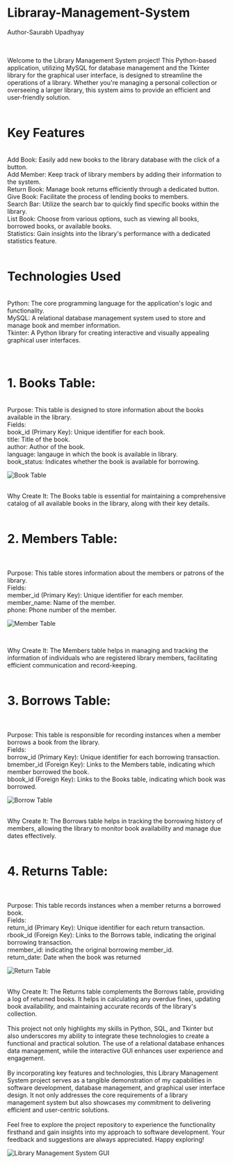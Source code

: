 # Libraray-Management-System
Author-Saurabh Upadhyay
<br>
<br>
<br>

Welcome to the Library Management System project! This Python-based application, utilizing MySQL for database management and the Tkinter library for the graphical user interface, is designed to streamline the operations of a library. Whether you're managing a personal collection or overseeing a larger library, this system aims to provide an efficient and user-friendly solution.
<br>
<br>
# Key Features

<br>
Add Book: Easily add new books to the library database with the click of a button.
<br>
Add Member: Keep track of library members by adding their information to the system.
<br>
Return Book: Manage book returns efficiently through a dedicated button.
<br>
Give Book: Facilitate the process of lending books to members.
<br>
Search Bar: Utilize the search bar to quickly find specific books within the library.
<br>
List Book: Choose from various options, such as viewing all books, borrowed books, or available books.
<br>
Statistics: Gain insights into the library's performance with a dedicated statistics feature.
<br>
<br>

# Technologies Used
<br>
Python: The core programming language for the application's logic and functionality.
<br>
MySQL: A relational database management system used to store and manage book and member information.
<br>
Tkinter: A Python library for creating interactive and visually appealing graphical user interfaces.
<br>
<br>
<br>

# 1. Books Table:
<br>
Purpose: This table is designed to store information about the books available in the library.
<br>
Fields:
<br>
book_id (Primary Key): Unique identifier for each book.
<br>
title: Title of the book.
<br>
author: Author of the book.
<br>
language: langauge in which the book is available in library.
<br>
book_status: Indicates whether the book is available for borrowing.
<br>

![Book Table](https://github.com/SaurabhUpadhyay13/Libraray-Management-System/assets/126344704/291769e7-e3b9-4e66-98b6-48b1cb82af51)


<br>
Why Create It: The Books table is essential for maintaining a comprehensive catalog of all available books in the library, along with their key details.
<br>
<br>

# 2. Members Table:
<br>

<br>
Purpose: This table stores information about the members or patrons of the library.
<br>
Fields:
<br>
member_id (Primary Key): Unique identifier for each member.
<br>
member_name: Name of the member.
<br>
phone: Phone number of the member.
<br>

![Member Table](https://github.com/SaurabhUpadhyay13/Libraray-Management-System/assets/126344704/f4a6a0c9-4e74-46bf-bc5e-0abba2871fd0)

<br>

Why Create It: The Members table helps in managing and tracking the information of individuals who are registered library members, facilitating efficient communication and record-keeping.
<br>
<br>
# 3. Borrows Table:
<br>
<br>
Purpose: This table is responsible for recording instances when a member borrows a book from the library.
<br>
Fields:
<br>
borrow_id (Primary Key): Unique identifier for each borrowing transaction.
<br>
bmember_id (Foreign Key): Links to the Members table, indicating which member borrowed the book.
<br>
bbook_id (Foreign Key): Links to the Books table, indicating which book was borrowed.
<br>

![Borrow Table](https://github.com/SaurabhUpadhyay13/Libraray-Management-System/assets/126344704/d3f73595-bba6-4f10-893f-5b8e133cd863)

<br>
Why Create It: The Borrows table helps in tracking the borrowing history of members, allowing the library to monitor book availability and manage due dates effectively.
<br>
<br>

# 4. Returns Table:
<br>

<br>
Purpose: This table records instances when a member returns a borrowed book.
<br>
Fields:
<br>
return_id (Primary Key): Unique identifier for each return transaction.
<br>
rbook_id (Foreign Key): Links to the Borrows table, indicating the original borrowing transaction.
<br>
rmember_id: indicating the original borrowing member_id.
<br>
return_date: Date when the book was returned
<br>

![Return Table](https://github.com/SaurabhUpadhyay13/Libraray-Management-System/assets/126344704/46fd2f48-b059-4ba8-b699-c6452fa9e6ff)


<br>
Why Create It: The Returns table complements the Borrows table, providing a log of returned books. It helps in calculating any overdue fines, updating book availability, and maintaining accurate records of the library's collection.
<br>
<br>
This project not only highlights my skills in Python, SQL, and Tkinter but also underscores my ability to integrate these technologies to create a functional and practical solution. The use of a relational database enhances data management, while the interactive GUI enhances user experience and engagement.
<br>
<br>
By incorporating key features and technologies, this Library Management System project serves as a tangible demonstration of my capabilities in software development, database management, and graphical user interface design. It not only addresses the core requirements of a library management system but also showcases my commitment to delivering efficient and user-centric solutions.
<br>
<br>
Feel free to explore the project repository to experience the functionality firsthand and gain insights into my approach to software development. Your feedback and suggestions are always appreciated. Happy exploring!

![Library Management System GUI](https://github.com/SaurabhUpadhyay13/Libraray-Management-System/assets/126344704/f7f23e04-4774-478f-91ab-9c72e0754b08)
